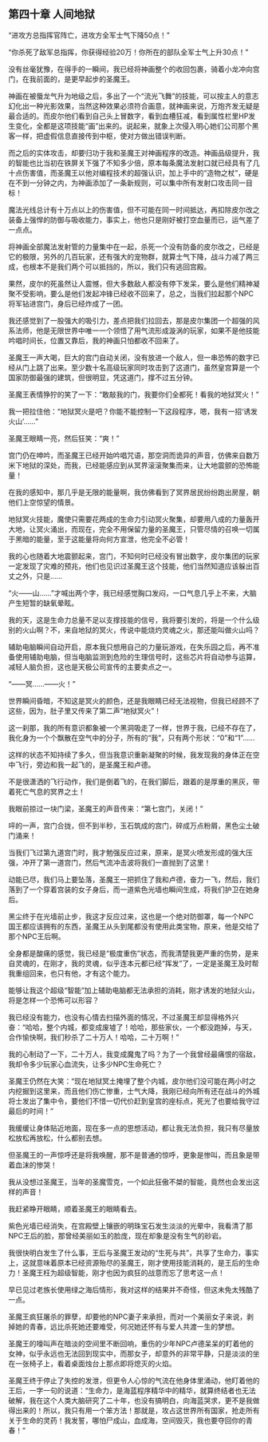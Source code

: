 ## 第四十章 人间地狱

“进攻方总指挥官阵亡，进攻方全军士气下降50点！”

“你杀死了敌军总指挥，你获得经验20万！你所在的部队全军士气上升30点！”

没有丝毫犹豫，在得手的一瞬间，我已经将神画整个的收回包裹，骑着小龙冲向宫门，在我前面的，是更早起步的圣魔王。

神画在被蜃龙气升为地级之后，多出了一个“流光飞舞”的技能，可以按主人的意志幻化出一种光影效果，当然这种效果必须符合画意，就神画来说，万炮齐发无疑是最合适的。而皮尔他们看到自己头上冒数字，看到血槽狂减，看到属性栏里HP发生变化，全都是这项技能“画”出来的。说起来，就象上次侵入明心她们公司那个黑客一样，把虚假信息直接传到中枢，使对方做出错误判断。

而之后的实体攻击，却要归功于我和圣魔王对神画程序的改造。神画品级提升，我的智能也比当初在铁屏关下强了不知多少倍，原本每条魔法发射口就已经具有了几十点伤害值，而圣魔王以他对编程技术的超强认识，加上手中的“造物之杖”，硬是在不到一分钟之内，为神画添加了一条新规则，可以集中所有发射口攻击同一目标！

魔法光线总计有十万点以上的伤害值，但不可能在同一时间抵达，再扣除皮尔改之装备上强悍的防御与吸收能力，事实上，他也只是刚好被打空血量而已，运气差了一点点。

将神画全部魔法发射管的力量集中在一起，杀死一个没有防备的皮尔改之，已经是它的极限，另外的几百玩家，还有强大的宠物群，就算士气下降，战斗力减了两三成，也根本不是我们两个可以抵挡的，所以，我们只有逃回宫殿。

果然，皮尔的死虽然让人震憾，但大多数敌人都没有停下发呆，要么是他们精神凝聚不受影响，要么是他们发起冲锋已经收不回来了，总之，当我们拉起那个NPC将军钻进宫门，身后已经炸成了一团。

我还感觉到了一股强大的吸引力，差点把我们拉回去，那是皮尔集团一个超强的风系法师，他是无限世界中唯一一个领悟了用气流形成漩涡的玩家，如果不是他技能吟唱时间长，位置又靠后，我的神画只怕都收不回来了。

圣魔王一声大喝，巨大的宫门自动关闭，没有放进一个敌人，但一串恐怖的数字已经从门上跳了出来。至少数十名高级玩家同时攻击到了这道门，虽然皇宫算是一个国家防御最强的建筑，但很明显，凭这道门，撑不过五分钟。

圣魔王表情狰狞的笑了一下：“敢敲我的门，我要你们全都死！看我的地狱冥火！”

我一把拉住他：“地狱冥火是吧？你能不能控制一下这段程序，嗯，我有一招‘诱发火山’……”

圣魔王眼睛一亮，然后狂笑：“爽！”

宫门仍在呻吟，而圣魔王已经开始吟唱咒语，那空洞而诡异的声音，仿佛来自数万米下地狱的深处，而我，已经能感应到从冥界滚滚聚集而来，让大地震颤的恐怖能量！

在我的感知中，那几乎是无限的能量啊，我仿佛看到了冥界居民纷纷跑出房屋，朝他们上空惊望的情景。

地狱冥火技能，魔使只需要花两成的生命力引动冥火聚集，却要用八成的力量轰开大地，让冥火涌出，而现在，完全不用保留力量的圣魔王，只管尽情的召唤一切属于黑暗的能量，至于这能量将向何方宣泄，他完全不必管！

我的心也随着大地震颤起来，宫门，不知何时已经没有冒出数字，皮尔集团的玩家一定发现了灾难的预兆，他们也见识过圣魔王这个技能，他们当然知道应该躲出百丈之外，只是……

“火——山……”才喊出两个字，我已经感觉胸口发闷，一口气息几乎上不来，大脑产生短暂的缺氧晕眩。

我的天，这是生命力总量不足以支撑技能的信号，我将要引发的，将是一个什么级别的火山啊？不，来自地狱的冥火，传说中能烧灼灵魂之火，那还能叫做火山吗？

辅助电脑瞬间自动开启，原本我只想用自己的力量玩游戏，在失乐园之后，再不准备使用辅助电脑，但当电脑监测到危险的生理信号时，这些芯片将自动参与运算，减轻人脑负担，这也是天极公司宣传的主要卖点之一。

“——冥……——火！”

世界瞬间昏暗，不知这是冥火的颜色，还是我眼睛已经无法视物，但我已经顾不了这些，因为，肚子里又传来了第二声“地狱冥火”！

这一刹那，我的所有意识都象被一个黑洞吸走了一样，世界于我，已经不存在了，我化身为一个个飘散在空气中的分子，所有的“我”，只有两个形状：“0”和“1”……

这样的状态不知持续了多久，但当我意识重新凝聚的时候，我发现我的身体正在空中飞行，旁边和我一起飞的，是圣魔王和卢德。

不是很潇洒的飞行动作，我们是倒着飞的，在我们脚后，跟着的是厚重的黑灰，带着死亡气息的冥界之土！

我眼前掠过一块门梁，圣魔王的声音传来：“第七宫门，关闭！”

呯的一声，宫门合拢，但不到半秒，玉石筑成的宫门，碎成万点粉屑，黑色尘土破门涌来！

当我们飞过第九道宫门时，我才勉强反应过来，原来，是冥火喷发形成的强大压强，冲开了第一道宫门，然后气流冲击波将我们一直抛到了这里！

动能已尽，我们马上要坠落，圣魔王一把抓住了我和卢德，奋力一飞，然后，我们落到了一个穿着宫装的女子身后，而一道紫色光墙也瞬间生成，将我们护卫在她身后。

黑尘终于在光墙前止步，我这才反应过来，这也是一个绝对防御罩，每一个NPC国王都应该拥有的东西，圣魔王从头到尾都没有使用此类宝物，原来，他是交给了那个NPC王后啊。

全身都是酸痛的感觉，我已经是“极度重伤”状态，而我清楚我更严重的伤势，是来自灵魂的，在刚才，我的灵魂，似乎连本元都已经“挥发”了，一定是圣魔王及时帮我重组回来，也只有他，才有这个能力。

能够让我这个超级“智能”加上辅助电脑都无法承担的消耗，刚才诱发的地狱火山，将是怎样一个恐怖可以形容？

我已经没有能力，也没有心情去扫描外面的情况，不过圣魔王却显得格外兴奋：“哈哈，整个内城，都变成废墟了！哈哈，那些家伙，一个都没跑掉，与天，合作愉快啊，我们秒杀了二十万人！哈哈，二十万啊！”

我的心制动了一下，二十万人，我变成魔鬼了吗？为了一个我曾经最痛恨的宿敌，我却令多少玩家心血流失，让多少NPC生命死亡？

圣魔王仍然在大笑：“现在地狱冥土掩埋了整个内城，皮尔他们没可能在两小时之内挖掘到这里来，而且他们伤亡惨重，士气大降，我刚已经向所有还在战斗的外城将士发出了集中令，要他们不惜一切代价赶到皇宫的座标点，死光了也要给我守过最后的时间！”

我缓缓让身体贴近地面，现在多一点的思想活动，都让我无法负担，我只有尽量放松放松再放松，什么都别去想。

但圣魔王的一声惊呼还是将我唤醒，那不是普通的惊呼，更象是惨叫，而且象是带着血沫的惨哭！

我从没想过圣魔王，当年的圣魔雪克，一个如此狂傲不桀的智能，竟然也会发出这样的声音！

我赶紧睁开眼睛，顺着圣魔王的眼睛看去。

紫色光墙已经消失，在宫殿壁上镶嵌的明珠宝石发生淡淡的光晕中，我看清了那NPC王后的脸，那曾经美丽如玉的脸庞，现在却象是没有生气的砂岩。

我很快明白发生了什么事，王后与圣魔王发动的“生死与共”，共享了生命力，事实上，这就意味着原本已经资源殆尽的圣魔王，刚才使用技能消耗的，是王后的生命力！圣魔王枉为超级智能，刚才也因为疯狂的战意而忘了思考这一点！

早已见过老族长使用绿之海后情形，我对这样的结果并不奇怪，但这未免太残酷了一点。

圣魔王疯狂屠杀的罪孽，却要他的NPC妻子来承担，而对一个美丽女子来说，剥掉她的青春，远比杀死她还要难受，何况她还怀有与爱人共渡一生的梦想。

圣魔王的嚎叫声在暗淡的空间里不断回响，重伤的少年NPC卢德呆呆的盯着他的女神，似乎永远也无法回到现实中，而那女子，却意外的非常平静，只是淡淡的坐在一张椅子上，看着桌面烛台上那点即将熄灭的火焰。

圣魔王终于停止了失控的发泄，但更令人心惊的气流在他身体里涌动，他盯着他的王后，一字一句的说道：“生命力，是海蓝程序精华中的精华，就算终结者也无法破解，我在这个人类大脑研究了二十年，也没有搞明白，向海蓝哭求，更不是我做得出来的！所以，我只有用一个笨方法！那就是，攻占这世界所有国家，抢走所有关于生命的灵药！我发誓，哪怕尸成山，血成海，空间毁灭，我也要夺回你的青春！”

